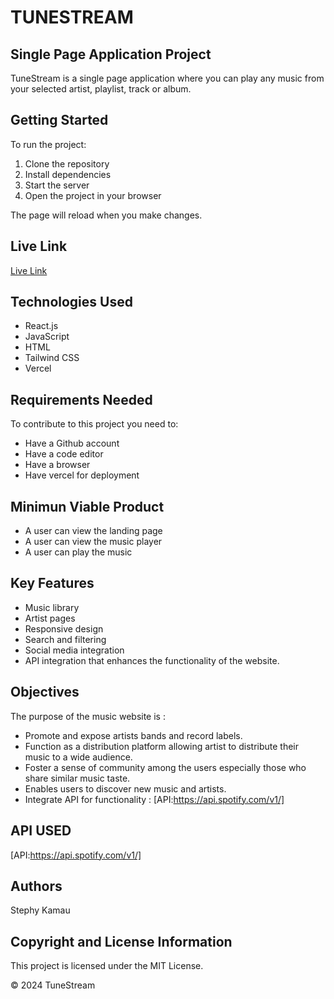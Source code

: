 # TUNESTREAM

## Single Page Application Project

TuneStream is a single page application where you can play any music from your selected artist, playlist, track or album.

## Getting Started
To run the project:
1. Clone the repository
2. Install dependencies
3. Start the server
4. Open the project in your browser

The page will reload when you make changes.


## Live Link

[Live Link](tune-stream-delta.vercel.app)

## Technologies Used
* React.js
* JavaScript
* HTML
* Tailwind CSS
* Vercel

## Requirements Needed
To contribute to this project you need to:
* Have a Github account
* Have a code editor
* Have a browser
* Have vercel for deployment

## Minimun Viable Product
* A user can view the landing page
* A user can view the music player
* A user can play the music


## Key Features
* Music library
* Artist pages
* Responsive design
* Search and filtering
* Social media integration
* API integration that enhances the functionality of the website.


## Objectives

The purpose of the music website is :
* Promote and expose artists bands and record labels.
* Function as a distribution platform allowing artist to distribute their music to a wide audience.
* Foster a sense of community among the users especially those who share similar music taste.
 * Enables users to discover new music and artists.
 * Integrate API for functionality : [API:https://api.spotify.com/v1/] 


## API USED

[API:https://api.spotify.com/v1/] 



## Authors

Stephy Kamau

## Copyright and License Information

This project is licensed under the MIT License.

© 2024 TuneStream